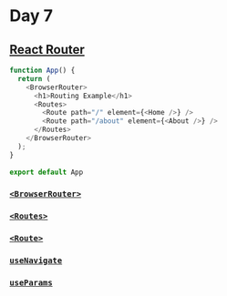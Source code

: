 # Day 7



## [React Router](https://reactrouter.com/en/main)


```javascript
function App() {
  return (
    <BrowserRouter>
      <h1>Routing Example</h1>
      <Routes>
    	<Route path="/" element={<Home />} />
        <Route path="/about" element={<About />} />
      </Routes>
    </BrowserRouter>
  );
}
    
export default App
```


### [`<BrowserRouter>`](https://reactrouter.com/en/main/router-components/browser-router)


### [`<Routes>`](https://reactrouter.com/en/main/components/routes)


### [`<Route>`](https://reactrouter.com/en/main/components/route)


### [`useNavigate`](https://reactrouter.com/en/main/hooks/use-navigate)


### [`useParams`](https://reactrouter.com/en/main/hooks/use-params)






